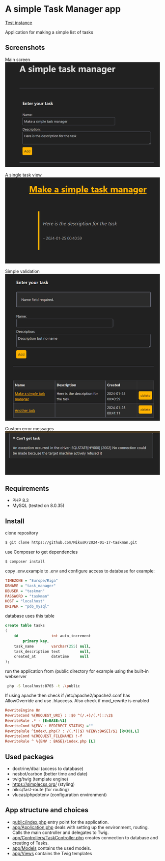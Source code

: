 # A simple Task Manager app

[Test instance](https://taskman.mikusr.info)

Application for making a simple list of tasks

## Screenshots

Main screen
![Main](docs/main.png)

A single task view
![View](docs/view.png)

Simple validation
![Validation](docs/validation.png)

Custom error messages
![Error](docs/error.png)

## Requirements

- PHP 8.3
- MySQL (tested on 8.0.35)

## Install

clone repository

```bash
$ git clone https://github.com/MikusR/2024-01-17-taskman.git
```

use Composer to get dependencies

```bash
$ composer install
```

copy .env.example to .env
and configure access to database
for example:

```ini
TIMEZONE = "Europe/Riga"
DBNAME = "task_manager"
DBUSER = "taskman"
PASSWORD = "taskman"
HOST = "localhost"
DRIVER = "pdo_mysql"
```

database uses this table

```sql
create table tasks
(
    id               int auto_increment
        primary key,
    task_name        varchar(255) null,
    task_description text         null,
    created_at       datetime     null
);

```

run the application from /public directory
for example using the built-in webserver

```bash
 php -S localhost:8765 -t .\public
```

If using apache then check if /etc/apache2/apache2.conf has AllowOverride and use .htaccess. Also check if mod_rewrite
is enabled

```ini
RewriteEngine On
RewriteCond %{REQUEST_URI} : :$0 ^(/.+)/(.*)::\2$
RewriteRule .* - [E=BASE:%1]
RewriteCond %{ENV : REDIRECT_STATUS} =""
RewriteRule ^index\.php(? : /(.*)|$) %{ENV:BASE}/$1 [R=301,L]
RewriteCond %{REQUEST_FILENAME} !-f
RewriteRule ^ %{ENV : BASE}/index.php [L]
```

## Used packages

- doctrine/dbal (access to database)
- nesbot/carbon (better time and date)
- twig/twig (template engine)
- https://simplecss.org/ (styling)
- nikic/fast-route (for routing)
- vlucas/phpdotenv (configuration environment)

## App structure and choices

- [public/index.php](public/index.php) entry point for the application.
- [app/Application.php](app/Application.php) deals with setting up the environment, routing. Calls the main controller
  and delegates to Twig.
- [app/Controllers/TaskController.php](app/Controllers/TaskController.php) creates connection to database and creating
  of Tasks.
- [app/Models](app/Models) contains the used models.
- [app/Views](app/Views) contains the Twig templates
